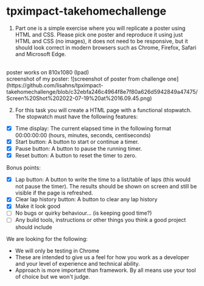 # tpximpact-takehomechallenge

1. Part one is a simple exercise where you will replicate a poster using HTML and CSS.
Please pick one poster and reproduce it using just HTML and CSS (no images), it does not need to be responsive, but it should look correct in modern browsers such as Chrome, Firefox, Safari and Microsoft Edge.
</br>
poster works on 810x1080 (Ipad)
</br>
screenshot of my poster:
![screenshot of poster from challenge one](https://github.com/lisahns/tpximpact-takehomechallenge/blob/c32ebfa246c4964f8e7f80a626d5942849a47475/Screen%20Shot%202022-07-19%20at%2016.09.45.png)


2. For this task you will create a HTML page with a functional stopwatch. The stopwatch must have the following features:
- [x] Time display: The current elapsed time in the following format 00:00:00:00 (hours, minutes, seconds, centiseconds)
- [x] Start button: A button to start or continue a timer.
- [x] Pause button: A button to pause the running timer.
- [x] Reset button: A button to reset the timer to zero.

Bonus points:

- [x] Lap button: A button to write the time to a list/table of laps (this would not pause the timer). The results should be shown on screen and still be visible if the page is refreshed.
- [x] Clear lap history button: A button to clear any lap history
- [x] Make it look good
- [ ] No bugs or quirky behaviour... (is keeping good time?)
- [ ] Any build tools, instructions or other things you think a good project should include

We are looking for the following:
- We will only be testing in Chrome
- These are intended to give us a feel for how you work as a developer and your level of experience and technical ability.
- Approach is more important than framework. By all means use your tool of choice but we won't judge.

